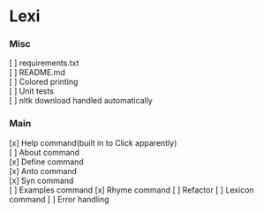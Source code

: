 # Lexi
### Misc
[ ] requirements.txt  
[ ] README.md  
[ ] Colored printing  
[ ] Unit tests  
[ ] nltk download handled automatically
### Main
[x] Help command(built in to Click apparently)  
[ ] About command  
[x] Define command  
[x] Anto command  
[x] Syn command  
[ ] Examples command
[x] Rhyme command
[ ] Refactor
[ ] Lexicon command
[ ] Error handling